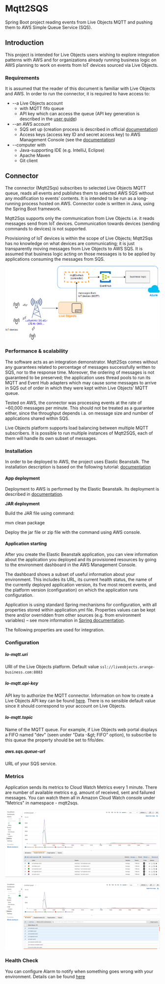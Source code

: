 # Mqtt2SQS

Spring Boot project reading events from Live Objects MQTT and pushing them to AWS Simple Queue Service (SQS).

## Introduction

This project is intended for Live Objects users wishing to explore integration patterns with AWS and for organizations already running business logic on AWS planning to work on events from IoT devices sourced via Live Objects.

### Requirements

It is assumed that the reader of this document is familiar with Live Objects and AWS. In order to run the connector, it is required to have access to:
- --a Live Objects account
  - with MQTT fifo queue
  - API key which can access the queue (API key generation is described in the [user guide](https://liveobjects.orange-business.com/#/cms/ressources-guide-utilisateur/))
- --an AWS account
  - SQS set up (creation process is described in official [documentation](https://docs.aws.amazon.com/organizations/latest/userguide/orgs_manage_accounts_create.html))
  - Access keys (access key ID and secret access key) to AWS Management Console (see the [documentation](https://docs.aws.amazon.com/AWSSimpleQueueService/latest/SQSDeveloperGuide/sqs-setting-up.html))
- --computer with
  - Java-supporting IDE (e.g. IntelliJ, Eclipse)
  - Apache Maven
  - Git client

## Connector

The connector (Mqtt2Sqs) subscribes to selected Live Objects MQTT queue, reads all events and publishes them to selected AWS SQS without any modification to events’ contents. It is intended to be run as a long-running process hosted on AWS. Connector code is written in Java, using the Spring Boot framework.

Mqtt2Sqs supports only the communication from Live Objects i.e. it reads messages send from IoT devices. Communication towards devices (sending commands to devices) is not supported.

Provisioning of IoT devices is within the scope of Live Objects; Mqtt2Sqs has no knowledge on what devices are communicating; it is just transparently moving messages from Live Objects to AWS SQS. It is assumed that business logic acting on those messages is to be applied by applications consuming the messages from SQS.

![architecture](/images/arch.png)

### Performance & scalability

The software acts as an integration demonstrator. Mqtt2Sqs comes without any guarantees related to percentage of messages successfully written to SQS, nor to the response time. Moreover, the ordering of messages is not guaranteed to be preserved; the application uses thread pools to run its MQTT and Event Hub adapters which may cause some messages to arrive in SQS out of order in which they were kept within Live Objects’ MQTT queue.

Tested on AWS, the connector was processing events at the rate of ~60,000 messages per minute. This should not be treated as a guarantee either, since the throughput depends i.a. on message size and number of applications shared within SQS.

Live Objects platform supports load balancing between multiple MQTT subscribers. It is possible to run multiple instances of Mqtt2SQS, each of them will handle its own subset of messages.

### Installation

In order to be deployed to AWS, the project uses Elastic Beanstalk. The installation description is based on the following tutorial: [documentation](https://docs.aws.amazon.com/elasticbeanstalk/latest/dg/GettingStarted.html)

#### App deployment

Deployment to AWS is performed by the Elastic Beanstalk. Its deployment is described in [documentation](https://docs.aws.amazon.com/elasticbeanstalk/latest/dg/create_deploy_Java.html).

**JAR deployment**

Build the JAR file using command:

mvn clean package

Deploy the jar file or zip file with the command using AWS console.


#### Application starting

After you create the Elastic Beanstalk application, you can view information about the application you deployed and its provisioned resources by going to the environment dashboard in the AWS Management Console.

The dashboard shows a subset of useful information about your environment. This includes its URL, its current health status, the name of the currently deployed application version, its five most recent events, and the platform version (configuration) on which the application runs configuration.

Application is using standard Spring mechanisms for configuration, with all properties stored within  application.yml file. Properties values can be kept there and/or overridden from other sources (e.g. from environment variables) – see more information in [Spring documentation](https://docs.spring.io/spring-boot/docs/current/reference/html/boot-features-external-config.html).

The following properties are used for integration.

### Configuration

##### lo-mqtt.uri
URI of the Live Objects platform.
Default value `ssl://liveobjects.orange-business.com:8883`
##### lo-mqtt.api-key
API key to authorize the MQTT connector. Information on how to create a Live Objects API key can be found [here](https://liveobjects.orange-business.com/doc/html/lo_manual.html#API_KEY).
There is no sensible default value since it should correspond to your account on Live Objects.
##### lo-mqtt.topic
Name of the MQTT queue. For example, if Live Objects web portal displays a FIFO named &quot;dev&quot; (seen under &quot;Data -\&gt; FIFO&quot; option), to subscribe to this queue the property should be set to fifo/dev.
##### aws.sqs.queue-url
URL of your SQS service.

### Metrics
Application sends its metrics to Cloud Watch Metrics every 1 minute. There are number of available metrics e.g. amount of received, sent and failured messages. You can watch them all in Amazon Cloud Watch console under "Metrics" in namespace - mqtt2sqs.

![metric1](/images/metr1.png)

![metric2](/images/metr2.png)

### Health Check
You can configure Alarm to notify when something goes wrong with your environment. Details can be found [here](https://docs.aws.amazon.com/elasticbeanstalk/latest/dg/using-features.alarms.html)   

